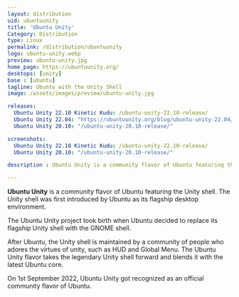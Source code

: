 ```yaml
---
layout: distribution
uid: ubuntuunity
title: 'Ubuntu Unity'
Category: Distribution
type: Linux
permalink: /distribution/ubuntuunity
logo: ubuntu-unity.webp
preview: ubuntu-unity.jpg
home_page: https://ubuntuunity.org/
desktops: [unity]
base : [ubuntu]
tagline: Ubuntu with the Unity Shell
image: /assets/images/preview/ubuntu-unity.jpg

releases:
  Ubuntu Unity 22.10 Kinetic Kudu: /ubuntu-unity-22.10-release/
  Ubuntu Unity 22.04: "https://ubuntuunity.org/blog/ubuntu-unity-22.04/"
  Ubuntu Unity 20.10: "/ubuntu-unity-20.10-release/"

screenshots:
  Ubuntu Unity 22.10 Kinetic Kudu: /ubuntu-unity-22.10-release/
  Ubuntu Unity 20.10: "/ubuntu-unity-20.10-release/"

description : Ubuntu Unity is a community flavor of Ubuntu featuring the Unity shell, first introduced by Ubuntu as its flagship desktop environment.

---
```


**Ubuntu Unity** is a community flavor of Ubuntu featuring the Unity shell. The Unity shell was first introduced by Ubuntu as its flagship desktop environment.

The Ubuntu Unity project took birth when Ubuntu decided to replace its flagship Unity shell with the GNOME shell. 

After Ubuntu, the Unity shell is maintained by a community of people who adores the virtues of unity, such as HUD and Global Menu. The Ubuntu Unity flavor takes the legendary Unity shell forward and blends it with the latest Ubuntu core.

On 1st September 2022, Ubuntu Unity got recognized as an official community flavor of Ubuntu.